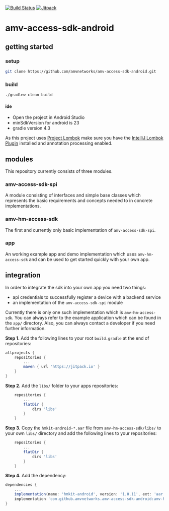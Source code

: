 [![Build Status](https://travis-ci.org/amvnetworks/amv-access-sdk-android.svg?branch=master)](https://travis-ci.org/amvnetworks/amv-access-sdk-android)
[![Jitpack](https://jitpack.io/v/amvnetworks/amv-access-sdk-android.svg)](https://jitpack.io/#amvnetworks/amv-access-sdk-android)


amv-access-sdk-android
======================

## getting started
### setup
```bash
git clone https://github.com/amvnetworks/amv-access-sdk-android.git
```

### build
```bash
./gradlew clean build
```

#### ide
* Open the project in Android Studio
* minSdkVersion for android is 23
* gradle version 4.3

As this project uses [Project Lombok](https://projectlombok.org/) make sure you have the
[IntelliJ Lombok Plugin](https://github.com/mplushnikov/lombok-intellij-plugin) installed and
annotation processing enabled.

## modules
This repository currently consists of three modules.

### amv-access-sdk-spi
A module consisting of interfaces and simple base classes which represents the basic requirements
and concepts needed to in concrete implementations.

### amv-hm-access-sdk
The first and currently only basic implementation of `amv-access-sdk-spi`.

### app
An working example app and demo implementation which uses `amv-hm-access-sdk` and can be used
to get started quickly with your own app.


## integration
In order to integrate the sdk into your own app you need two things:
- api credentials to successfully register a device with a backend service
- an implementation of the `amv-access-sdk-spi` module

Currently there is only one such implementation which is `amv-hm-access-sdk`.
You can always refer to the example application which can be found in the `app/` directory.
Also, you can always contact a developer if you need further information.

**Step 1.** Add the following lines to your root `build.gradle` at the end of repositories:
```groovy
allprojects {
    repositories {
        ...
        maven { url 'https://jitpack.io' }
    }
}
```

**Step 2.** Add the `libs/` folder to your apps repositories:
```groovy
    repositories {
        ...
        flatDir {
            dirs 'libs'
        }
    }
```

**Step 3.** Copy the `hmkit-android-*.aar` file from `amv-hm-access-sdk/libs/` to your own `libs/` directory and add the following lines to your repositories:
```groovy
    repositories {
        ...
        flatDir {
            dirs 'libs'
        }
    }
```

**Step 4.** Add the dependency:

```groovy
dependencies {
    ...
    implementation(name: 'hmkit-android', version: '1.0.11', ext: 'aar')
    implementation 'com.github.amvnetworks.amv-access-sdk-android:amv-hm-access-sdk:v0.0.1'
}
```

    
